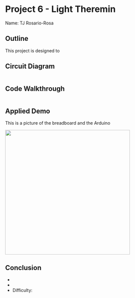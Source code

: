 # Project 6 - Light Theremin

Name: TJ Rosario-Rosa
<!--
        Due:
 Start time: 
   End time:
    Elapsed:
-->

## Outline
<!-- Summarize the project in a clear, concise few sentences. -->
This project is designed to 


## Circuit Diagram
<!-- https://www.circuit-diagram.org/editor/ -->
<img src="  " width="400">



## Code Walkthrough
<!-- Post and document important code here -->

```arduino

```


## Applied Demo
<!-- Upload pictures that show that the project has worked -->
This is a picture of the breadboard and the Arduino

<img src="https://placedog.net/498?random" width="400">


## Conclusion 
<!-- What went wrong/right? What can you do to make this better? How difficult did you find this project? -->
 - 
 - 
 - Difficulty: 
